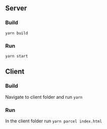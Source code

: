 ## Server
### Build
`yarn build`

### Run
`yarn start`

## Client
### Build
Navigate to client folder and run `yarn`

### Run
In the client folder run `yarn parcel index.html`